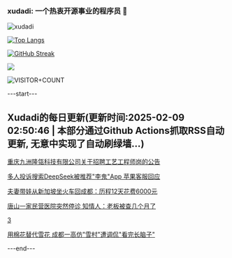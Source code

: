 ### xudadi: 一个热衷开源事业的程序员 👋

![xudadi](https://github-readme-stats-git-masterorgs-github-readme-stats-team.vercel.app/api?username=xudadi)

[![Top Langs](https://github-readme-stats.vercel.app/api/top-langs/?username=xudadi)](https://github.com/anuraghazra/github-readme-stats)

[![GitHub Streak](https://streak-stats.demolab.com?user=xudadi&locale=zh_Hans)](https://git.io/streak-stats)

![](https://raw.githubusercontent.com/xudadi/xudadi/main/assets/github-contribution-grid-snake.svg)

![VISITOR+COUNT](https://komarev.com/ghpvc/?username=xudadi&label=VISITOR+COUNT)


---start---

## Xudadi的每日更新(更新时间:2025-02-09 02:50:46 | 本部分通过Github Actions抓取RSS自动更新, 无意中实现了自动刷绿墙...)

[重庆九洲隆瓴科技有限公司关于招聘工艺工程师岗的公告](https://www.gongkaoleida.com/article/2281834)

[多人投诉搜索DeepSeek被推荐"李鬼"App 苹果客服回应](https://m.163.com/news/article/JNTJMJ21051492T3.html)

[夫妻带娃从新加坡坐火车回成都：历程12天花费6000元](https://m.163.com/news/article/JNTC6JBB0514D3UH.html)

[唐山一家民营医院突然停诊 知情人：老板被查几个月了](https://m.163.com/news/article/JNT4QE4M0514D3UH.html)

[3](https://m.163.com/touch/news/sub/domestic)

[用棉花替代雪花 成都一高仿"雪村"遭调侃"看完长脑子"](https://m.163.com/news/article/JNSTNDEO0514D3UH.html)

---end---
